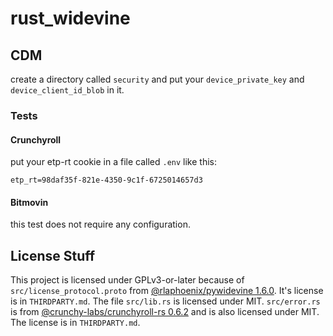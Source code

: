 # rust_widevine

## CDM

create a directory called `security` and put your `device_private_key` and `device_client_id_blob` in it.

### Tests

#### Crunchyroll

put your etp-rt cookie in a file called `.env` like this:

```env
etp_rt=98daf35f-821e-4350-9c1f-6725014657d3
```

#### Bitmovin

this test does not require any configuration.

## License Stuff

This project is licensed under GPLv3-or-later because of `src/license_protocol.proto` from [@rlaphoenix/pywidevine 1.6.0](https://github.com/rlaphoenix/pywidevine). It's license is in `THIRDPARTY.md`. The file `src/lib.rs` is licensed under MIT. `src/error.rs` is from [@crunchy-labs/crunchyroll-rs 0.6.2](https://github.com/crunchy-labs/crunchyroll-rs) and is also licensed under MIT. The license is in `THIRDPARTY.md`.
